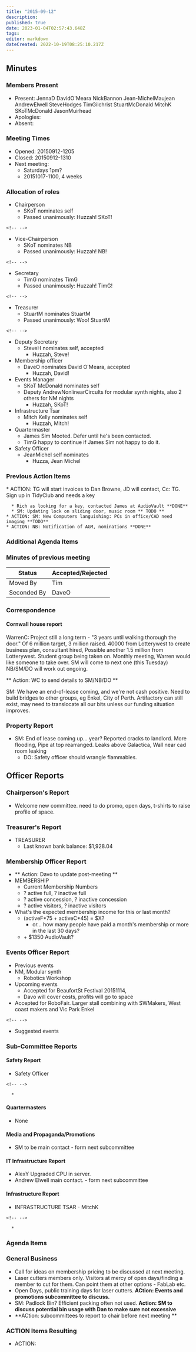 ```yaml
---
title: "2015-09-12"
description: 
published: true
date: 2023-01-04T02:57:43.648Z
tags: 
editor: markdown
dateCreated: 2022-10-19T08:25:10.217Z
---
```


## Minutes

### Members Present

-   Present: JennaD DavidO'Meara NickBannon Jean-MichelMaujean AndrewElwell SteveHodges TimGilchrist StuartMcDonald MitchK SKoTMcDonald JasonMuirhead
-   Apologies:
-   Absent:

### Meeting Times

-   Opened: 20150912-1205
-   Closed: 20150912-1310
-   Next meeting:
    -   Saturdays 1pm?
    -   20151017-1100, 4 weeks

### Allocation of roles

-   Chairperson
    -   SKoT nominates self
    -   Passed unanimously: Huzzah! SKoT!

```{=html}
<!-- -->
```
-   Vice-Chairperson
    -   SKoT nominates NB
    -   Passed unanimously: Huzzah! NB!

```{=html}
<!-- -->
```
-   Secretary
    -   TimG nominates TimG
    -   Passed unanimously: Huzzah! TimG!

```{=html}
<!-- -->
```
-   Treasurer
    -   StuartM nominates StuartM
    -   Passed unanimously: Woo! StuartM

```{=html}
<!-- -->
```
-   Deputy Secretary
    -   SteveH nominates self, accepted
        -   Huzzah, Steve!
-   Membership officer
    -   DaveO nominates David O'Meara, accepted
        -   Huzzah, David!
-   Events Manager
    -   SKoT McDonald nominates self
    -   Deputy AndrewNonlinearCircults for modular synth nights, also 2 others for NM nights
        -   Huzzah, SKoT!
-   Infrastructure Tsar
    -   Mitch Kelly nominates self
        -   Huzzah, Mitch!
-   Quartermaster
    -   James Sim Mooted. Defer until he's been contacted.
    -   TimG happy to continue if James Sim not happy to do it.
-   Safety Officer
    -   JeanMichel self nominates
        -   Huzza, Jean Michel

### Previous Action Items

\* ACTION: TG will start invoices to Dan Browne, JD will contact, Cc: TG. Sign up in TidyClub and needs a key

      * Rich as looking for a key, contacted James at AudioVault **DONE**
      * SM: Updating lock on sliding door, music room ** TODO **
    * ACTION: SM: New Computers languishing: PCs in office/CAD need imaging **TODO**
    * ACTION: NB: Notification of AGM, nominations **DONE**

### Additional Agenda Items

### Minutes of previous meeting

| Status      | Accepted/Rejected |
|-------------|-------------------|
| Moved By    | Tim               |
| Seconded By | DaveO             |

### Correspondence

#### Cornwall house report

WarrenC: Project still a long term - "3 years until walking thorough the door." Of 6 million target, 3 million raised. 40000 from Lotterywest to create business plan, consultant hired, Possible another 1.5 million from Lotterywest. Student group being taken on. Monthly meeting, Warren would like someone to take over. SM will come to next one (this Tuesday) NB/SM/DO will work out ongoing.

\*\* Action: WC to send details to SM/NB/DO \*\*

SM: We have an end-of-lease coming, and we're not cash positive. Need to build bridges to other groups, eg Enkel, City of Perth. Artifactory can still exist, may need to translocate all our bits unless our funding situation improves.

### Property Report

-   SM: End of lease coming up... year? Reported cracks to landlord. More flooding, Pipe at top rearranged. Leaks above Galactica, Wall near cad room leaking
    -   DO: Safety officer should wrangle flammables.

## Officer Reports

### Chairperson's Report

-   Welcome new committee. need to do promo, open days, t-shirts to raise profile of space.

### Treasurer's Report

-   TREASURER
    -   Last known bank balance: \$1,928.04

### Membership Officer Report

-   \*\* Action: Davo to update post-meeting \*\*
-   MEMBERSHIP
    -   Current Membership Numbers
    -   ? active full, ? inactive full
    -   ? active concession, ? inactive concession
    -   ? active visitors, ? inactive visitors
-   What's the expected membership income for this or last month?
    -   (activeF\*75 + activeC\*45) = \$X?
        -   or... how many people have paid a month's membership or more in the last 30 days?
    -   \+ \$1350 AudioVault?

### Events Officer Report

-   Previous events
-   NM, Modular synth
    -   Robotics Workshop
-   Upcoming events
    -   Accepted for BeaufortSt Festival 20151114,
    -   Davo will cover costs, profits will go to space
-   Accepted for RoboFair. Larger stall combining with SWMakers, West coast makers and Vic Park Enkel

```{=html}
<!-- -->
```
-   Suggested events

### Sub-Committee Reports

#### Safety Report

-   Safety Officer

```{=html}
<!-- -->
```
      * 

#### Quartermasters

-   None

#### Media and Propaganda/Promotions

-   SM to be main contact - form next subcommittee

#### IT Infrastructure Report

-   AlexY Upgraded CPU in server.
-   Andrew Elwell main contact. - form next subcommittee

#### Infrastructure Report

-   INFRASTRUCTURE TSAR - MitchK

```{=html}
<!-- -->
```
      * 

### Agenda Items

### General Business

-   Call for ideas on membership pricing to be discussed at next meeting.
-   Laser cutters members only. Visitors at mercy of open days/finding a member to cut for them. Can point them at other options - FabLab etc.
-    Open Days, public training days for laser cutters. **ACtion: Events and promotions subcommittee to discuss.**
-   SM: Padlock Bin? Efficient packing often not used. **Action: SM to discuss potential bin usage with Dan to make sure not excessive**
-   \*\*ACtion: subcommittees to report to chair before next meeting \*\*

### ACTION Items Resulting

-   ACTION:
